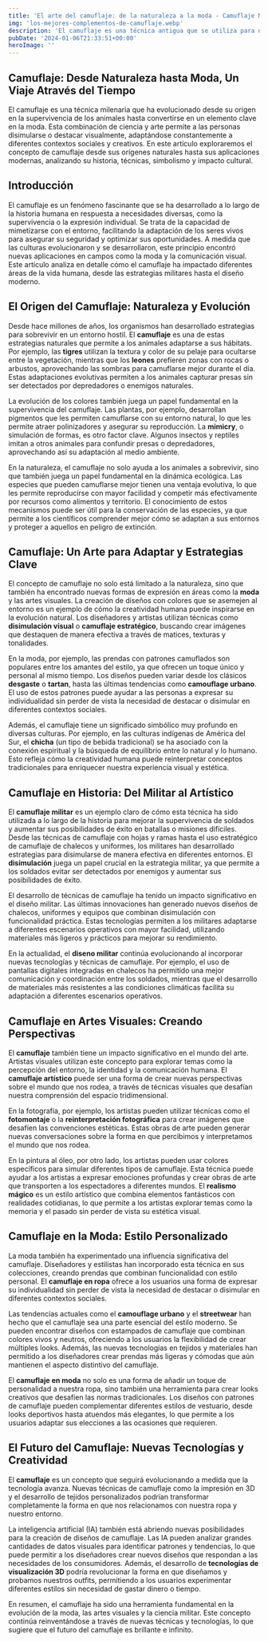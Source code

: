 ```yaml
---
title: 'El arte del camuflaje: de la naturaleza a la moda - Camuflaje Militar'
img: 'los-mejores-complementos-de-camuflaje.webp'
description: 'El camuflaje es una técnica antigua que se utiliza para ocultar la presencia física de algo o alguien. Esta técnica se emplea en diversos ámbitos, desde la'
pubDate: '2024-01-06T21:33:51+00:00'
heroImage: ''
---
```

    
  ## Camuflaje: Desde Naturaleza hasta Moda, Un Viaje Através del Tiempo

El camuflaje es una técnica milenaria que ha evolucionado desde su origen en la supervivencia de los animales hasta convertirse en un elemento clave en la moda. Esta combinación de ciencia y arte permite a las personas disimularse o destacar visualmente, adaptándose constantemente a diferentes contextos sociales y creativos. En este artículo exploraremos el concepto de camuflaje desde sus orígenes naturales hasta sus aplicaciones modernas, analizando su historia, técnicas, simbolismo y impacto cultural.

## Introducción

El camuflaje es un fenómeno fascinante que se ha desarrollado a lo largo de la historia humana en respuesta a necesidades diversas, como la supervivencia o la expresión individual. Se trata de la capacidad de mimetizarse con el entorno, facilitando la adaptación de los seres vivos para asegurar su seguridad y optimizar sus oportunidades. A medida que las culturas evolucionaron y se desarrollaron, este principio encontró nuevas aplicaciones en campos como la moda y la comunicación visual. Este artículo analiza en detalle cómo el camuflaje ha impactado diferentes áreas de la vida humana, desde las estrategias militares hasta el diseño moderno.

## El Origen del Camuflaje: Naturaleza y Evolución

Desde hace millones de años, los organismos han desarrollado estrategias para sobrevivir en un entorno hostil. El **camuflaje** es una de estas estrategias naturales que permite a los animales adaptarse a sus hábitats. Por ejemplo, las **tigres** utilizan la textura y color de su pelaje para ocultarse entre la vegetación, mientras que los **leones** prefieren zonas con rocas o arbustos, aprovechando las sombras para camuflarse mejor durante el día. Estas adaptaciones evolutivas permiten a los animales capturar presas sin ser detectados por depredadores o enemigos naturales.

La evolución de los colores también juega un papel fundamental en la supervivencia del camuflaje. Las plantas, por ejemplo, desarrollan pigmentos que les permiten camuflarse con su entorno natural, lo que les permite atraer polinizadores y asegurar su reproducción. La **mimicry**, o simulación de formas, es otro factor clave. Algunos insectos y reptiles imitan a otros animales para confundir presas o depredadores, aprovechando así su adaptación al medio ambiente.

En la naturaleza, el camuflaje no solo ayuda a los animales a sobrevivir, sino que también juega un papel fundamental en la dinámica ecológica. Las especies que pueden camuflarse mejor tienen una ventaja evolutiva, lo que les permite reproducirse con mayor facilidad y competir más efectivamente por recursos como alimentos y territorio. El conocimiento de estos mecanismos puede ser útil para la conservación de las especies, ya que permite a los científicos comprender mejor cómo se adaptan a sus entornos y proteger a aquellos en peligro de extinción.

## Camuflaje: Un Arte para Adaptar y Estrategias Clave

El concepto de camuflaje no solo está limitado a la naturaleza, sino que también ha encontrado nuevas formas de expresión en áreas como la **moda** y las artes visuales. La creación de diseños con colores que se asemejen al entorno es un ejemplo de cómo la creatividad humana puede inspirarse en la evolución natural. Los diseñadores y artistas utilizan técnicas como **disimulación visual** o **camuflaje estratégico**, buscando crear imágenes que destaquen de manera efectiva a través de matices, texturas y tonalidades.

En la moda, por ejemplo, las prendas con patrones camuflados son populares entre los amantes del estilo, ya que ofrecen un toque único y personal al mismo tiempo. Los diseños pueden variar desde los clásicos **desgaste** o **tartan**, hasta las últimas tendencias como **camouflage urbano**. El uso de estos patrones puede ayudar a las personas a expresar su individualidad sin perder de vista la necesidad de destacar o disimular en diferentes contextos sociales.

Además, el camuflaje tiene un significado simbólico muy profundo en diversas culturas. Por ejemplo, en las culturas indígenas de América del Sur, el **chicha** (un tipo de bebida tradicional) se ha asociado con la conexión espiritual y la búsqueda de equilibrio entre lo natural y lo humano. Esto refleja cómo la creatividad humana puede reinterpretar conceptos tradicionales para enriquecer nuestra experiencia visual y estética.

## Camuflaje en Historia: Del Militar al Artístico

El **camuflaje militar** es un ejemplo claro de cómo esta técnica ha sido utilizada a lo largo de la historia para mejorar la supervivencia de soldados y aumentar sus posibilidades de éxito en batallas o misiones difíciles. Desde las técnicas de camuflaje con hojas y ramas hasta el uso estratégico de camuflaje de chalecos y uniformes, los militares han desarrollado estrategias para disimularse de manera efectiva en diferentes entornos. El **disimulación** juega un papel crucial en la estrategia militar, ya que permite a los soldados evitar ser detectados por enemigos y aumentar sus posibilidades de éxito.

El desarrollo de técnicas de camuflaje ha tenido un impacto significativo en el diseño militar. Las últimas innovaciones han generado nuevos diseños de chalecos, uniformes y equipos que combinan disimulación con funcionalidad práctica. Estas tecnologías permiten a los militares adaptarse a diferentes escenarios operativos con mayor facilidad, utilizando materiales más ligeros y prácticos para mejorar su rendimiento.

En la actualidad, el **diseno militar** continúa evolucionando al incorporar nuevas tecnologías y técnicas de camuflaje. Por ejemplo, el uso de pantallas digitales integradas en chalecos ha permitido una mejor comunicación y coordinación entre los soldados, mientras que el desarrollo de materiales más resistentes a las condiciones climáticas facilita su adaptación a diferentes escenarios operativos.

## Camuflaje en Artes Visuales: Creando Perspectivas

El **camuflaje** también tiene un impacto significativo en el mundo del arte. Artistas visuales utilizan este concepto para explorar temas como la percepción del entorno, la identidad y la comunicación humana. El **camuflaje artístico** puede ser una forma de crear nuevas perspectivas sobre el mundo que nos rodea, a través de técnicas visuales que desafían nuestra comprensión del espacio tridimensional.

En la fotografía, por ejemplo, los artistas pueden utilizar técnicas como el **fotomontaje** o la **reinterpretación fotográfica** para crear imágenes que desafíen las convenciones estéticas. Estas obras de arte pueden generar nuevas conversaciones sobre la forma en que percibimos y interpretamos el mundo que nos rodea.

En la pintura al óleo, por otro lado, los artistas pueden usar colores específicos para simular diferentes tipos de camuflaje. Esta técnica puede ayudar a los artistas a expresar emociones profundas y crear obras de arte que transporten a los espectadores a diferentes mundos. El **realismo mágico** es un estilo artístico que combina elementos fantásticos con realidades cotidianas, lo que permite a los artistas explorar temas como la memoria y el pasado sin perder de vista su estética visual.

## Camuflaje en la Moda: Estilo Personalizado

La moda también ha experimentado una influencia significativa del camuflaje. Diseñadores y estilistas han incorporado esta técnica en sus colecciones, creando prendas que combinan funcionalidad con estilo personal. El **camuflaje en ropa** ofrece a los usuarios una forma de expresar su individualidad sin perder de vista la necesidad de destacar o disimular en diferentes contextos sociales.

Las tendencias actuales como el **camouflage urbano** y el **streetwear** han hecho que el camuflaje sea una parte esencial del estilo moderno. Se pueden encontrar diseños con estampados de camuflaje que combinan colores vivos y neutros, ofreciendo a los usuarios la flexibilidad de crear múltiples looks. Además, las nuevas tecnologías en tejidos y materiales han permitido a los diseñadores crear prendas más ligeras y cómodas que aún mantienen el aspecto distintivo del camuflaje.

El **camuflaje en moda** no solo es una forma de añadir un toque de personalidad a nuestra ropa, sino también una herramienta para crear looks creativos que desafíen las normas tradicionales. Los diseños con patrones de camuflaje pueden complementar diferentes estilos de vestuario, desde looks deportivos hasta atuendos más elegantes, lo que permite a los usuarios adaptar sus elecciones a las ocasiones que requieren.

## El Futuro del Camuflaje: Nuevas Tecnologías y Creatividad

El **camuflaje** es un concepto que seguirá evolucionando a medida que la tecnología avanza. Nuevas técnicas de camuflaje como la impresión en 3D y el desarrollo de tejidos personalizados podrían transformar completamente la forma en que nos relacionamos con nuestra ropa y nuestro entorno.

La inteligencia artificial (IA) también está abriendo nuevas posibilidades para la creación de diseños de camuflaje. Las IA pueden analizar grandes cantidades de datos visuales para identificar patrones y tendencias, lo que puede permitir a los diseñadores crear nuevos diseños que respondan a las necesidades de los consumidores. Además, el desarrollo de **tecnologías de visualización 3D** podría revolucionar la forma en que diseñamos y probamos nuestros outfits, permitiendo a los usuarios experimentar diferentes estilos sin necesidad de gastar dinero o tiempo.

En resumen, el camuflaje ha sido una herramienta fundamental en la evolución de la moda, las artes visuales y la ciencia militar. Este concepto continúa reinventándose a través de nuevas técnicas y tecnologías, lo que sugiere que el futuro del camuflaje es brillante e infinito.
  